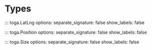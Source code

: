 # Types

::: toga.LatLng
    options:
        separate_signature: false
        show_labels: false

::: toga.Position
    options:
        separate_signature: false
        show_labels: false

::: toga.Size
    options:
        separate_signature: false
        show_labels: false

